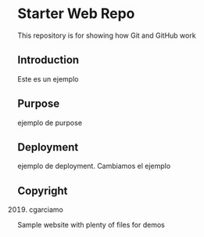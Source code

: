 # Starter Web Repo

This repository is for showing how Git and GitHub work

## Introduction
Este es un ejemplo

## Purpose
ejemplo de purpose

## Deployment
ejemplo de deployment. Cambiamos el ejemplo

## Copyright
2019. cgarciamo


Sample website with plenty of files for demos